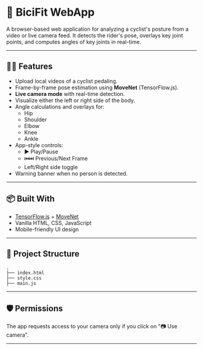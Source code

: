 # 📐 BiciFit WebApp

A browser-based web application for analyzing a cyclist's posture from a video or live camera feed. It detects the rider's pose, overlays key joint points, and computes angles of key joints in real-time.

---

## 🚴‍♂️ Features

- Upload local videos of a cyclist pedaling.
- Frame-by-frame pose estimation using **MoveNet** (TensorFlow.js).
- **Live camera mode** with real-time detection.
- Visualize either the left or right side of the body.
- Angle calculations and overlays for:
  - Hip
  - Shoulder
  - Elbow
  - Knee
  - Ankle
- App-style controls:
  - ▶️ Play/Pause
  - ⏮️⏭️ Previous/Next Frame
  - Left/Right side toggle
- Warning banner when no person is detected.

---

## 📦 Built With

- [TensorFlow.js](https://www.tensorflow.org/js) + [MoveNet](https://github.com/tensorflow/tfjs-models/tree/master/pose-detection)
- Vanilla HTML, CSS, JavaScript
- Mobile-friendly UI design

---

## 📁 Project Structure

```
.
├── index.html
├── style.css
├── main.js

```

---

## 🛡️ Permissions

The app requests access to your camera only if you click on "📷 Use camera".

---

